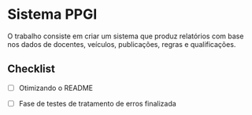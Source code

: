# Sistema PPGI

O trabalho consiste em criar um sistema que produz relatórios com base nos dados de docentes, veículos, publicações, regras e qualificações.

## Checklist

- [ ] Otimizando o README
- [ ] Fase de testes de tratamento de erros finalizada

